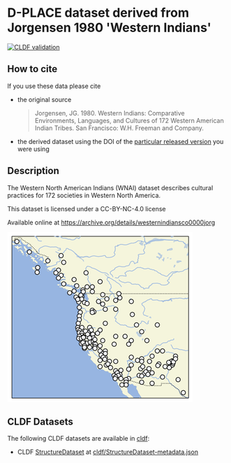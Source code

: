 # D-PLACE dataset derived from Jorgensen 1980 'Western Indians'

[![CLDF validation](https://github.com/D-PLACE/dplace-dataset-wnai/workflows/CLDF-validation/badge.svg)](https://github.com/D-PLACE/dplace-dataset-wnai/actions?query=workflow%3ACLDF-validation)

## How to cite

If you use these data please cite
- the original source
  > Jorgensen, JG. 1980. Western Indians: Comparative Environments, Languages, and Cultures of 172 Western American Indian Tribes. San Francisco: W.H. Freeman and Company.
- the derived dataset using the DOI of the [particular released version](../../releases/) you were using

## Description


The Western North American Indians (WNAI) dataset describes cultural practices for 172 societies in Western North America.

This dataset is licensed under a CC-BY-NC-4.0 license

Available online at https://archive.org/details/westernindiansco0000jorg




![](map.png)



## CLDF Datasets

The following CLDF datasets are available in [cldf](cldf):

- CLDF [StructureDataset](https://github.com/cldf/cldf/tree/master/modules/StructureDataset) at [cldf/StructureDataset-metadata.json](cldf/StructureDataset-metadata.json)